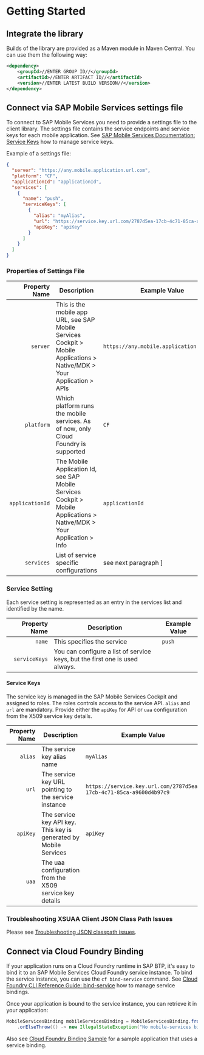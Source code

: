 # Getting Started

## Integrate the library

Builds of the library are provided as a Maven module in Maven Central. You can use them the following way:

```xml
<dependency>
    <groupId>//ENTER GROUP ID//</groupId>
    <artifactId>//ENTER ARTIFACT ID//</artifactId>
    <version>//ENTER LATEST BUILD VERSION//</version>
</dependency>
```

## Connect via SAP Mobile Services settings file

To connect to SAP Mobile Services you need to provide a settings file to the client library.
The settings file contains the service endpoints and service keys for each mobile application.
See [SAP Mobile Services Documentation: Service Keys](https://help.sap.com/doc/f53c64b93e5140918d676b927a3cd65b/Cloud/en-US/docs-en/guides/features/security/admin/service-keys.html) how to manage service keys.

Example of a settings file:

```JSON
{
  "server": "https://any.mobile.application.url.com",
  "platform": "CF",
  "applicationId": "applicationId",
  "services": [
    {
      "name": "push",
      "serviceKeys": [
        {
          "alias": "myAlias",
          "url": "https://service.key.url.com/2787d5ea-17cb-4c71-85ca-a9600d4b97c9",
          "apiKey": "apiKey"
        }
      ]
    }
  ]
}
```

### Properties of Settings File

| Property Name | Description | Example Value |
| --:| ----- | ----- |
| `server` | This is the mobile app URL, see SAP Mobile Services Cockpit > Mobile Applications > Native/MDK > Your Application > APIs | `https://any.mobile.application.url.com` |
| `platform` | Which platform runs the mobile services. As of now, only Cloud Foundry is supported | `CF`|
| `applicationId` | The Mobile Application Id, see  SAP Mobile Services Cockpit > Mobile Applications > Native/MDK > Your Application > Info | `applicationId` |
| `services` | List of service specific configurations |  see next paragraph ]

### Service Setting

Each service setting is represented as an entry in the services list and identified by the name.

| Property Name | Description | Example Value |
| --:| ----- | ----- |
| `name`| This specifies the service | `push` |
| `serviceKeys` | You can configure a list of service keys, but the first one is used always. | |

#### Service Keys

The service key is managed in the SAP Mobile Services Cockpit and assigned to roles.
The roles controls access to the service API.
`alias` and `url` are mandatory.
Provide either the `apiKey` for API or `uaa` configuration from the X509 service key details.

| Property Name | Description | Example Value |
| --:| ----- | ----- |
| `alias` | The service key alias name | `myAlias`|
| `url` | The service key URL pointing to the service instance | `https://service.key.url.com/2787d5ea-17cb-4c71-85ca-a9600d4b97c9`|
| `apiKey`| The service key API key. This key is generated by Mobile Services | `apiKey`|
| `uaa`| The uaa configuration from the X509 service key details | |

### Troubleshooting XSUAA Client JSON Class Path Issues

Please see [Troubleshooting JSON classpath issues](https://github.com/SAP/cloud-security-xsuaa-integration/blob/0bb7d23fb7960a42767370a691468aebd77c5eb3/docs/Troubleshooting_JsonClasspathIssues.md).

## Connect via Cloud Foundry Binding

If your application runs on a Cloud Foundry runtime in SAP BTP, it's easy to bind it to an SAP Mobile Services Cloud Foundry service instance.
To bind the service instance, you can use the `cf bind-service` command.
See [Cloud Foundry CLI Reference Guide: bind-service](https://cli.cloudfoundry.org/en-US/v6/bind-service.html) how to manage service bindings.

Once your application is bound to the service instance, you can retrieve it in your application:

```java
MobileServicesBinding mobileServicesBinding = MobileServicesBinding.fromVCAPVariables()
    .orElseThrow(() -> new IllegalStateException("No mobile-services binding found"));
```

Also see [Cloud Foundry Binding Sample](https://github.com/SAP/java-integration-for-sap-mobile-services/tree/main/samples/cloud-foundry-binding-sample) for a sample application that uses a service binding.
